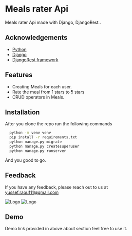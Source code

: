 
# Meals rater Api

Meals rater Api made with Django, DjangoRest..

## Acknowledgements
 - [Python](https://www.python.org/)
 - [Django](https://www.djangoproject.com/)
 - [DjangoRest framework](https://www.django-rest-framework.org/)

## Features

- Creating Meals for each user.
- Rate the meal from 1 stars to 5 stars
- CRUD operators in Meals.



## Installation

After you clone the repo run the following commands

```bash
  python -m venv venv
  pip install -r requirements.txt
  python manage.py migrate
  python manage.py createsuperuser
  python manage.py runserver
```
And you good to go.
    
## Feedback

If you have any feedback, please reach out to us at yussef.raouf11@gmail.com


![Logo](http://ForTheBadge.com/images/badges/made-with-python.svg)
![Logo](https://img.shields.io/badge/Django-092E20?style=for-the-badge&logo=django&logoColor=white)


## Demo

Demo link provided in above about section feel free to use it.
